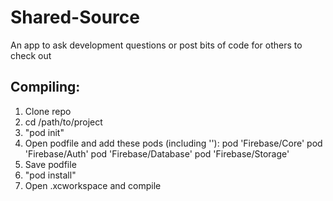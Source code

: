 # Shared-Source
An app to ask development questions or post bits of code for others to check out

## Compiling:
1. Clone repo
2. cd /path/to/project
3. "pod init"
4. Open podfile and add these pods (including ''):
    pod 'Firebase/Core'
    pod 'Firebase/Auth'
    pod 'Firebase/Database'
    pod 'Firebase/Storage'
5. Save podfile
6. "pod install"
7. Open .xcworkspace and compile
